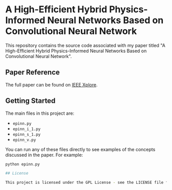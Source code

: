 # A High-Efficient Hybrid Physics-Informed Neural Networks Based on Convolutional Neural Network

This repository contains the source code associated with my paper titled "A High-Efficient Hybrid Physics-Informed Neural Networks Based on Convolutional Neural Network".

## Paper Reference
The full paper can be found on [IEEE Xplore](https://ieeexplore.ieee.org/abstract/document/9403414).

## Getting Started
The main files in this project are:
* `epinn.py`
* `epinn_i_1.py`
* `epinn_s_1.py`
* `epinn_v.py`

You can run any of these files directly to see examples of the concepts discussed in the paper. For example:

```bash
python epinn.py

## License

This project is licensed under the GPL License - see the LICENSE file for more details.
